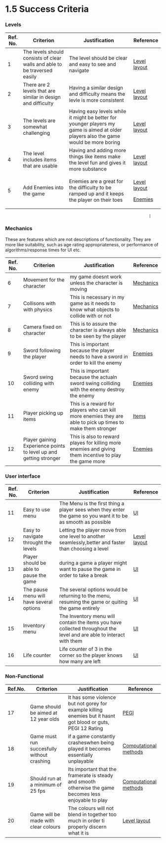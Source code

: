 # 1.5 Success Criteria

### Levels

| Ref. No. | Criterion                                                                  | Justification                                                                                                                         | Reference                                                                                                                                                              |
| -------- | -------------------------------------------------------------------------- | ------------------------------------------------------------------------------------------------------------------------------------- | ---------------------------------------------------------------------------------------------------------------------------------------------------------------------- |
| 1        | The levels should consists of clear walls  and able to be traversed easily | The level should be clear and easy to see and navigate                                                                                | [Level layout](1.4a-features-of-the-proposed-solution.md#level-layout)                                                                                                 |
| 2        | There are 2 levels that are similar in design and difficulty               | Having a similar design and difficulty means the levle is more consistent                                                             | [Level layout](1.4a-features-of-the-proposed-solution.md#level-layout)                                                                                                 |
| 3        | The levels are somewhat challenging                                        | Having easy levels while it might be better for younger players my game is aimed at older players also the game would be more boring  | [Level layout](1.4a-features-of-the-proposed-solution.md#level-layout)                                                                                                 |
| 4        | The level includes items that are usable                                   | Having and adding more things like items make the level fun and gives it more substance                                               | [Level layout](1.4a-features-of-the-proposed-solution.md#level-layout)                                                                                                 |
| 5        | Add Enemies into the game                                                  | Enemies are a great for the difficulty to be ramped up and it keeps the player on their toes                                          | <p><a href="1.4a-features-of-the-proposed-solution.md#level-layout">Level layout</a></p><p><a href="1.4a-features-of-the-proposed-solution.md#enemies">Enemies</a></p> |

```
                                                                 |
```

### Mechanics

These are features which are not descriptions of functionality. They are more like suitability, such as age rating appropriateness, or performance of algorithms/response times for UI etc.



| Ref. No. | Criterion                                                         | Justification                                                                                               | Reference                                                        |
| -------- | ----------------------------------------------------------------- | ----------------------------------------------------------------------------------------------------------- | ---------------------------------------------------------------- |
| 6        | Movement for the character                                        | my game doesnt work unless the character is moving                                                          | [Mechanics](1.4a-features-of-the-proposed-solution.md#mechanics) |
| 7        | Collisons with with physics                                       | This is necessary in my game as it needs to know what objects to collide with or not                        | [Mechanics](1.4a-features-of-the-proposed-solution.md#mechanics) |
| 8        | Camera fixed on character                                         | This is to assure the character is always able to be seen by the player                                     | [Mechanics](1.4a-features-of-the-proposed-solution.md#mechanics) |
| 9        | Sword following the player                                        | This is important because the player needs to have a sword in order to kill the enemy                       | [Enemies](1.4a-features-of-the-proposed-solution.md#enemies)     |
| 10       | Sword swing colliding with enemy                                  | This is important because the actualn sword swing colliding with the enemy destroy the enemy                | [Enemies](1.4a-features-of-the-proposed-solution.md#enemies)     |
| 11       | Player picking up items                                           | This is a reward for players who can kill more enemies they are able to pick up times to make them stronger | [Items](1.4a-features-of-the-proposed-solution.md#items)         |
| 12       | Player gaining Experience points to level up and getting stronger | This is also to reward playes for killing more enemies and giving them incentive to play the game more      | [Enemies](1.4a-features-of-the-proposed-solution.md#enemies)     |

### User interface

| Ref. No. | Criterion                                | Justification                                                                                                         | Reference                                                              |
| -------- | ---------------------------------------- | --------------------------------------------------------------------------------------------------------------------- | ---------------------------------------------------------------------- |
| 11       | Easy to use menu                         | The Menu is the first thing a player sees when they enter the game so you want it to be as smooth as possible         | [UI](1.4a-features-of-the-proposed-solution.md#ui)                     |
| 12       | Easy to navigate throught the levels     | Letting the player move from one level to another seamlessly,better and faster than choosing a level                  | [Level layout](1.4a-features-of-the-proposed-solution.md#level-layout) |
| 13       | Player should be able to pause the game  | during a game a player might want to pause the game in order to take a break                                          | [UI](1.4a-features-of-the-proposed-solution.md#ui)                     |
| 14       | The pause menu will have several options | The several options would be returning to the menu, resuming the game or quiting the game entirely                    | [UI](1.4a-features-of-the-proposed-solution.md#ui)                     |
| 15       | Inventory menu                           | The Inventory menu will contain the items you have collected throughout the level and are able to interact with them  | [UI](1.4a-features-of-the-proposed-solution.md#ui)                     |
| 16       | Life counter                             | Life counter of 3 in the corner so the player knows how many are left                                                 | [UI](1.4a-features-of-the-proposed-solution.md#ui)                     |

### Non-Functional

| Ref.No. | Criterion                                   | Justification                                                                                                 | Reference                                                              |
| ------- | ------------------------------------------- | ------------------------------------------------------------------------------------------------------------- | ---------------------------------------------------------------------- |
| 17      | Game should be aimed at 12 year olds        | It has some violence but not gorey for example killing enemies but it hasnt got blood or guts, PEGI 12 Rating | [PEGI](1.2-stakeholders.md#pegi)                                       |
| 18      | Game must run succesfully without crashing  | if a game constantly crasheswhen being played it becomes essentially unplayable                               | [Computational methods](1.4b-computational-methods.md)                 |
| 19      | Should run at a minimum of 25 fps           | Its important that the framerate is steady and smooth otherwise the game becomes less enjoyable to play       | [Computational methods](1.4b-computational-methods.md)                 |
| 20      | Game will be made with clear colours        | The colours will not blend in together too much in order ti properly discern what it is                       | [Level layout](1.4a-features-of-the-proposed-solution.md#level-layout) |
